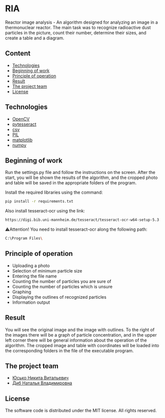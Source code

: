 # RIA 
Reactor image analysis - An algorithm designed for analyzing an image in a thermonuclear reactor. The main task was to recognize radioactive dust particles in the picture, count their number, determine their sizes, and create a table and a diagram.

## Content
- [Technologies](#Technologies)
- [Beginning of work](#Beginning-of-work)
- [Principle of operation](#Principle-of-operation)
- [Result](#Result)
- [The project team](#The-project-team)
- [License](#License)

## Technologies
- [OpenCV](https://pypi.org/project/opencv-python/)
- [pytesseract](https://pypi.org/project/pytesseract/)
- [csv](https://docs.python.org/3/library/csv.html)
- [PIL](https://pypi.org/project/pillow/)
- [matplotlib](https://matplotlib.org/)
- [numpy](https://numpy.org/)

## Beginning of work
Run the settings.py file and follow the instructions on the screen. After the start, you will be shown the results of the algorithm, and the cropped photo and table will be saved in the appropriate folders of the program.

Install the required libraries using the command:
```sh
pip install -r requirements.txt
```

Also install tesseract-ocr using the link:
```sh
https://digi.bib.uni-mannheim.de/tesseract/tesseract-ocr-w64-setup-5.3.3.20231005.exe
```
⚠Attention! You need to install tesseract-ocr along the following path:
```sh
C:\Program Files\
```

## Principle of operation
- Uploading a photo
- Selection of minimum particle size
- Entering the file name
- Counting the number of particles you are sure of
- Counting the number of particles which is unsure
- Graphing
- Displaying the outlines of recognized particles
- Information output

## Result
You will see the original image and the image with outlines. To the right of the images there will be a graph of particle concentration, and in the upper left corner there will be general information about the operation of the algorithm. The cropped image and table with coordinates will be loaded into the corresponding folders in the file of the executable program.

## The project team

- [Юсько Никита Витальевич](https://github.com/caffreyfizz/)
- [Диб Наталья Владимировна](https://imc.edu.ru/%D1%81%D0%B2%D0%B5%D0%B4%D0%B5%D0%BD%D0%B8%D1%8F-%D0%BE%D0%B1-%D0%BE%D0%BE/%D1%80%D1%83%D0%BA%D0%BE%D0%B2%D0%BE%D0%B4%D1%81%D1%82%D0%B2%D0%BE-%D0%BF%D0%B5%D0%B4%D1%81%D0%BE%D1%81%D1%82%D0%B0%D0%B2/%D0%B4%D0%B8%D0%B1-%D0%BD%D0%B0%D1%82%D0%B0%D0%BB%D1%8C%D1%8F-%D0%B2%D0%BB%D0%B0%D0%B4%D0%B8%D0%BC%D0%B8%D1%80%D0%BE%D0%B2%D0%BD%D0%B0)

## License
The software code is distributed under the MIT license. All rights reserved.